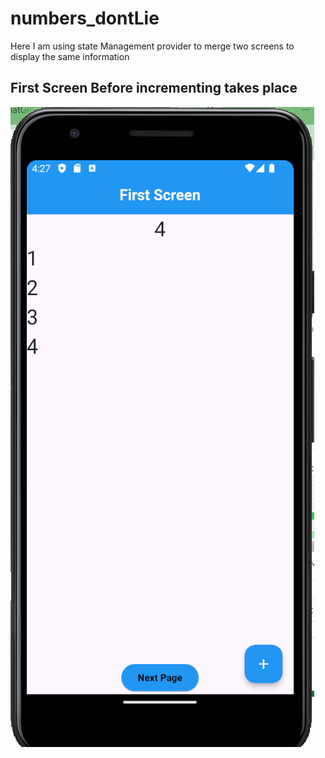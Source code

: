 # numbers_dontLie
Here I am using state Management provider to merge two screens to display the same information

## First Screen Before incrementing takes  place
![alt text](image.png)
